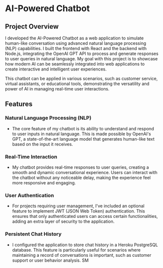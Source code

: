 # AI-Powered Chatbot

## Project Overview

I developed the AI-Powered Chatbot as a web application to simulate human-like conversation using advanced natural language processing (NLP) capabilities. I built the frontend with React and the backend with Node.js, integrating the OpenAI GPT API to process and generate responses to user queries in natural language. My goal with this project is to showcase how modern AI can be seamlessly integrated into web applications to create interactive and intelligent user experiences.

This chatbot can be applied in various scenarios, such as customer service, virtual assistants, or educational tools, demonstrating the versatility and power of AI in managing real-time user interactions.

## Features

### Natural Language Processing (NLP)
- The core feature of my chatbot is its ability to understand and respond to user inputs in natural language. This is made possible by OpenAI's GPT, a state-of-the-art language model that generates human-like text based on the input it receives.

### Real-Time Interaction
- My chatbot provides real-time responses to user queries, creating a smooth and dynamic conversational experience. Users can interact with the chatbot without any noticeable delay, making the experience feel more responsive and engaging.

### User Authentication
- For projects requiring user management, I've included an optional feature to implement JWT (JSON Web Token) authentication. This ensures that only authenticated users can access certain functionalities, adding an extra layer of security to the application.

### Persistent Chat History
- I configured the application to store chat history in a Heroku PostgreSQL database. This feature is particularly useful for scenarios where maintaining a record of conversations is important, such as customer support or user behavior analysis. SM
